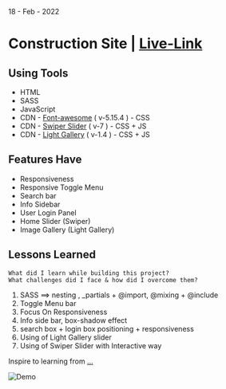 18 - Feb - 2022 

# Construction Site | [Live-Link](https://taiseen.github.io/construction)

## Using Tools
* HTML
* SASS 
* JavaScript
* CDN - [Font-awesome](https://cdnjs.com/libraries/font-awesome) ( v-5.15.4 ) - CSS 
* CDN - [Swiper Slider](https://swiperjs.com/get-started#use-swiper-from-cdn) ( v-7 ) - CSS + JS 
* CDN - [Light Gallery](https://cdnjs.com/libraries/lightgallery-js) ( v-1.4 ) - CSS + JS 

## Features Have 
* Responsiveness
* Responsive Toggle Menu
* Search bar
* Info Sidebar 
* User Login Panel
* Home Slider (Swiper)
* Image Gallery (Light Gallery)

## Lessons Learned
```
What did I learn while building this project? 
What challenges did I face & how did I overcome them?
```
1. SASS ==> nesting , _partials + @import, @mixing + @include
2. Toggle Menu bar
5. Focus On Responsiveness
3. Info side bar, box-shadow effect
4. search box + login box positioning + responsiveness
5. Using of Light Gallery slider
6. Using of Swiper Slider with Interactive way
 
Inspire to learning from [...](https://youtu.be/Lh4ui-FBTzI)


<img src="https://i.ibb.co/BTFJcMC/Construction.jpg" alt="Demo"/>
